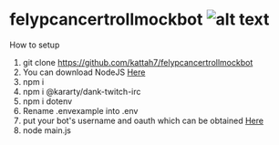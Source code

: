 # felypcancertrollmockbot ![alt text](https://cdn.betterttv.net/emote/54fa8f1401e468494b85b537/3x)

How to setup

1. git clone https://github.com/kattah7/felypcancertrollmockbot
2. You can download NodeJS [Here](https://nodejs.org/en/download/)
3. npm i
4. npm i @kararty/dank-twitch-irc 
5. npm i dotenv
6. Rename .envexample into .env
7. put your bot's username and oauth which can be obtained [Here](https://twitchapps.com/tmi/)
8. node main.js


